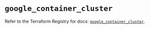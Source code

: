# `google_container_cluster`

Refer to the Terraform Registry for docs: [`google_container_cluster`](https://registry.terraform.io/providers/hashicorp/google/6.7.0/docs/resources/container_cluster).
